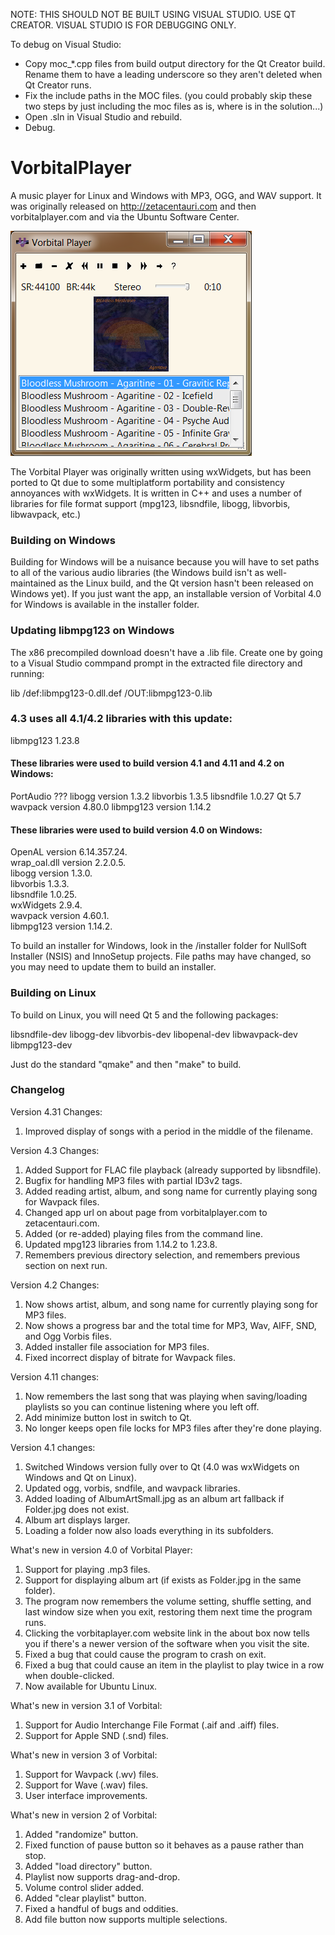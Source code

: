 NOTE: THIS SHOULD NOT BE BUILT USING VISUAL STUDIO. USE QT CREATOR.
      VISUAL STUDIO IS FOR DEBUGGING ONLY.

To debug on Visual Studio:

- Copy moc_*.cpp files from build output directory for the Qt Creator build. Rename them to have a
  leading underscore so they aren't deleted when Qt Creator runs.
- Fix the include paths in the MOC files.
  (you could probably skip these two steps by just including the moc files as is, where is in the solution...)
- Open .sln in Visual Studio and rebuild.
- Debug.

VorbitalPlayer
==============

A music player for Linux and Windows with MP3, OGG, and WAV support. It was
originally released on http://zetacentauri.com and then vorbitalplayer.com and
via the Ubuntu Software Center.

![Vorbital Player Screenshot](https://github.com/Xangis/VorbitalPlayer/blob/master/images/Vorbital4.png)

The Vorbital Player was originally written using wxWidgets, but has been ported
to Qt due to some multiplatform portability and consistency annoyances with
wxWidgets. It is written in C++ and uses a number of libraries for file format
support (mpg123, libsndfile, libogg, libvorbis, libwavpack, etc.)

### Building on Windows

Building for Windows will be a nuisance because you will have to set paths to
all of the various audio libraries (the Windows build isn't as well-maintained
as the Linux build, and the Qt version hasn't been released on Windows yet). If
you just want the app, an installable version of Vorbital 4.0 for Windows is
available in the installer folder.

### Updating libmpg123 on Windows

The x86 precompiled download doesn't have a .lib file. Create one by going to a
Visual Studio commpand prompt in the extracted file directory and running:

lib /def:libmpg123-0.dll.def /OUT:libmpg123-0.lib

### 4.3 uses all 4.1/4.2 libraries with this update:

libmpg123 1.23.8

#### These libraries were used to build version 4.1 and 4.11 and 4.2 on Windows:

PortAudio ???
libogg version 1.3.2
libvorbis 1.3.5
libsndfile 1.0.27
Qt 5.7
wavpack version 4.80.0
libmpg123 version 1.14.2

#### These libraries were used to build version 4.0 on Windows:

OpenAL version 6.14.357.24.            
wrap_oal.dll version 2.2.0.5.            
libogg version 1.3.0.            
libvorbis 1.3.3.          
libsndfile 1.0.25.          
wxWidgets 2.9.4.          
wavpack version 4.60.1.            
libmpg123 version 1.14.2.        

To build an installer for Windows, look in the /installer folder for NullSoft
Installer (NSIS) and InnoSetup projects. File paths may have changed, so you may
need to update them to build an installer.

### Building on Linux

To build on Linux, you will need Qt 5 and the following packages:

libsndfile-dev
libogg-dev
libvorbis-dev
libopenal-dev
libwavpack-dev
libmpg123-dev

Just do the standard "qmake" and then "make" to build.

### Changelog

Version 4.31 Changes:

1. Improved display of songs with a period in the middle of the filename.

Version 4.3 Changes:

1. Added Support for FLAC file playback (already supported by libsndfile).
2. Bugfix for handling MP3 files with partial ID3v2 tags.
3. Added reading artist, album, and song name for currently playing song for Wavpack files.
4. Changed app url on about page from vorbitalplayer.com to zetacentauri.com.
5. Added (or re-added) playing files from the command line.
6. Updated mpg123 libraries from 1.14.2 to 1.23.8.
7. Remembers previous directory selection, and remembers previous section on next run.

Version 4.2 Changes:

1. Now shows artist, album, and song name for currently playing song for MP3 files.
2. Now shows a progress bar and the total time for MP3, Wav, AIFF, SND, and Ogg Vorbis files.
3. Added installer file association for MP3 files.
4. Fixed incorrect display of bitrate for Wavpack files.

Version 4.11 changes:

1. Now remembers the last song that was playing when saving/loading playlists so you can continue listening where you left off.
2. Add minimize button lost in switch to Qt.
3. No longer keeps open file locks for MP3 files after they're done playing.

Version 4.1 changes:

1. Switched Windows version fully over to Qt (4.0 was wxWidgets on Windows and Qt on Linux).
2. Updated ogg, vorbis, sndfile, and wavpack libraries.
3. Added loading of AlbumArtSmall.jpg as an album art fallback if Folder.jpg does not exist.
4. Album art displays larger.
5. Loading a folder now also loads everything in its subfolders.

What's new in version 4.0 of Vorbital Player:

1. Support for playing .mp3 files.
2. Support for displaying album art (if exists as Folder.jpg in the same folder).
3. The program now remembers the volume setting, shuffle setting, and last window size when you exit, restoring them next time the program runs.
4. Clicking the vorbitaplayer.com website link in the about box now tells you if there's a newer version of the software when you visit the site.
5. Fixed a bug that could cause the program to crash on exit.
6. Fixed a bug that could cause an item in the playlist to play twice in a row when double-clicked.
7. Now available for Ubuntu Linux.

What's new in version 3.1 of Vorbital:

1. Support for Audio Interchange File Format (.aif and .aiff) files.
2. Support for Apple SND (.snd) files.

What's new in version 3 of Vorbital:

1. Support for Wavpack (.wv) files.
2. Support for Wave (.wav) files.
3. User interface improvements.

What's new in version 2 of Vorbital:

1. Added "randomize" button.
2. Fixed function of pause button so it behaves as a pause rather than stop.
3. Added "load directory" button.
4. Playlist now supports drag-and-drop.
5. Volume control slider added.
6. Added "clear playlist" button.
7. Fixed a handful of bugs and oddities.
8. Add file button now supports multiple selections.
